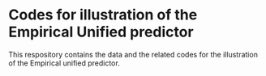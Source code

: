 # Codes for illustration of the Empirical Unified predictor
This respository contains the data and the related codes for the illustration of the Empirical unified predictor.
